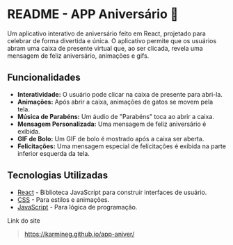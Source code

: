 # README - APP Aniversário 🎂

Um aplicativo interativo de aniversário feito em React, projetado para celebrar de forma divertida e única. O aplicativo permite que os usuários abram uma caixa de presente virtual que, ao ser clicada, revela uma mensagem de feliz aniversário, animações e gifs.

## Funcionalidades

- **Interatividade:** O usuário pode clicar na caixa de presente para abri-la.
- **Animações:** Após abrir a caixa, animações de gatos se movem pela tela.
- **Música de Parabéns:** Um áudio de "Parabéns" toca ao abrir a caixa.
- **Mensagem Personalizada:** Uma mensagem de feliz aniversário é exibida.
- **GIF de Bolo:** Um GIF de bolo é mostrado após a caixa ser aberta.
- **Felicitações:** Uma mensagem especial de felicitações é exibida na parte inferior esquerda da tela.

## Tecnologias Utilizadas

- [React](https://reactjs.org/) - Biblioteca JavaScript para construir interfaces de usuário.
- [CSS](https://www.w3.org/Style/CSS/Overview.en.html) - Para estilos e animações.
- [JavaScript](https://developer.mozilla.org/en-US/docs/Web/JavaScript) - Para lógica de programação.

Link do site
> https://karmineg.github.io/app-aniver/

